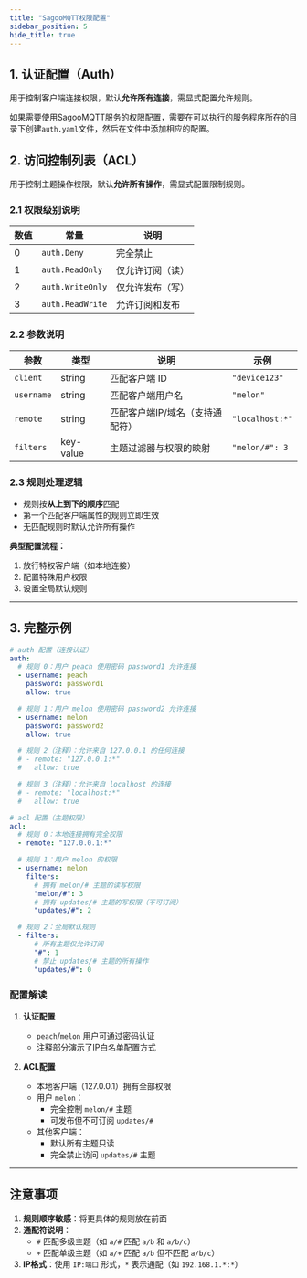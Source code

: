 ```yaml
---
title: "SagooMQTT权限配置"
sidebar_position: 5
hide_title: true
---
```


## 1. 认证配置（Auth）
用于控制客户端连接权限，默认**允许所有连接**，需显式配置允许规则。

如果需要使用SagooMQTT服务的权限配置，需要在可以执行的服务程序所在的目录下创建`auth.yaml`文件，然后在文件中添加相应的配置。

## 2. 访问控制列表（ACL）
用于控制主题操作权限，默认**允许所有操作**，需显式配置限制规则。

### 2.1 权限级别说明
| 数值 | 常量             | 说明             |
| ---- | ---------------- | ---------------- |
| 0    | `auth.Deny`      | 完全禁止         |
| 1    | `auth.ReadOnly`  | 仅允许订阅（读） |
| 2    | `auth.WriteOnly` | 仅允许发布（写） |
| 3    | `auth.ReadWrite` | 允许订阅和发布   |

### 2.2 参数说明
| 参数       | 类型      | 说明                            | 示例            |
| ---------- | --------- | ------------------------------- | --------------- |
| `client`   | string    | 匹配客户端 ID                   | `"device123"`   |
| `username` | string    | 匹配客户端用户名                | `"melon"`       |
| `remote`   | string    | 匹配客户端IP/域名（支持通配符） | `"localhost:*"` |
| `filters`  | key-value | 主题过滤器与权限的映射          | `"melon/#": 3`  |

### 2.3 规则处理逻辑
- 规则按**从上到下的顺序**匹配
- 第一个匹配客户端属性的规则立即生效
- 无匹配规则时默认允许所有操作

**典型配置流程：**
1. 放行特权客户端（如本地连接）
2. 配置特殊用户权限
3. 设置全局默认规则

---

## 3. 完整示例
```yaml
# auth 配置（连接认证）
auth:
  # 规则 0：用户 peach 使用密码 password1 允许连接
  - username: peach
    password: password1
    allow: true

  # 规则 1：用户 melon 使用密码 password2 允许连接
  - username: melon
    password: password2
    allow: true

  # 规则 2（注释）：允许来自 127.0.0.1 的任何连接
  # - remote: "127.0.0.1:*"
  #   allow: true

  # 规则 3（注释）：允许来自 localhost 的连接
  # - remote: "localhost:*"
  #   allow: true

# acl 配置（主题权限）
acl:
  # 规则 0：本地连接拥有完全权限
  - remote: "127.0.0.1:*"

  # 规则 1：用户 melon 的权限
  - username: melon
    filters:
      # 拥有 melon/# 主题的读写权限
      "melon/#": 3
      # 拥有 updates/# 主题的写权限（不可订阅）
      "updates/#": 2

  # 规则 2：全局默认规则
  - filters:
      # 所有主题仅允许订阅
      "#": 1
      # 禁止 updates/# 主题的所有操作
      "updates/#": 0
```

### 配置解读
1. **认证配置**
    - `peach`/`melon` 用户可通过密码认证
    - 注释部分演示了IP白名单配置方式

2. **ACL配置**
    - 本地客户端（127.0.0.1）拥有全部权限
    - 用户 `melon`：
        - 完全控制 `melon/#` 主题
        - 可发布但不可订阅 `updates/#`
    - 其他客户端：
        - 默认所有主题只读
        - 完全禁止访问 `updates/#` 主题

---

## 注意事项
1. **规则顺序敏感**：将更具体的规则放在前面
2. **通配符说明**：
    - `#` 匹配多级主题（如 `a/#` 匹配 `a/b` 和 `a/b/c`）
    - `+` 匹配单级主题（如 `a/+` 匹配 `a/b` 但不匹配 `a/b/c`）
3. **IP格式**：使用 `IP:端口` 形式，`*` 表示通配（如 `192.168.1.*:*`）
